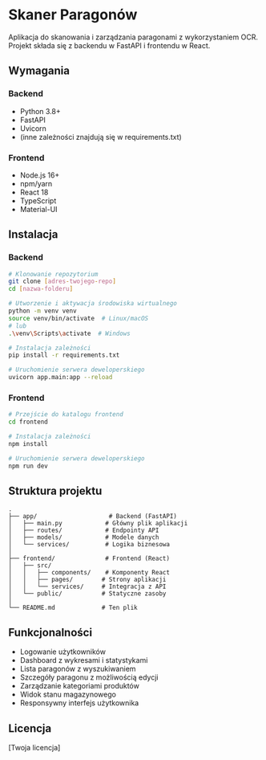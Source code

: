 # Skaner Paragonów

Aplikacja do skanowania i zarządzania paragonami z wykorzystaniem OCR. Projekt składa się z backendu w FastAPI i frontendu w React.

## Wymagania

### Backend
- Python 3.8+
- FastAPI
- Uvicorn
- (inne zależności znajdują się w requirements.txt)

### Frontend
- Node.js 16+
- npm/yarn
- React 18
- TypeScript
- Material-UI

## Instalacja

### Backend

```bash
# Klonowanie repozytorium
git clone [adres-twojego-repo]
cd [nazwa-folderu]

# Utworzenie i aktywacja środowiska wirtualnego
python -m venv venv
source venv/bin/activate  # Linux/macOS
# lub
.\venv\Scripts\activate  # Windows

# Instalacja zależności
pip install -r requirements.txt

# Uruchomienie serwera deweloperskiego
uvicorn app.main:app --reload
```

### Frontend

```bash
# Przejście do katalogu frontend
cd frontend

# Instalacja zależności
npm install

# Uruchomienie serwera deweloperskiego
npm run dev
```

## Struktura projektu

```
.
├── app/                    # Backend (FastAPI)
│   ├── main.py            # Główny plik aplikacji
│   ├── routes/            # Endpointy API
│   ├── models/            # Modele danych
│   └── services/          # Logika biznesowa
│
├── frontend/              # Frontend (React)
│   ├── src/
│   │   ├── components/    # Komponenty React
│   │   ├── pages/        # Strony aplikacji
│   │   └── services/     # Integracja z API
│   └── public/           # Statyczne zasoby
│
└── README.md             # Ten plik
```

## Funkcjonalności

- Logowanie użytkowników
- Dashboard z wykresami i statystykami
- Lista paragonów z wyszukiwaniem
- Szczegóły paragonu z możliwością edycji
- Zarządzanie kategoriami produktów
- Widok stanu magazynowego
- Responsywny interfejs użytkownika

## Licencja

[Twoja licencja] 